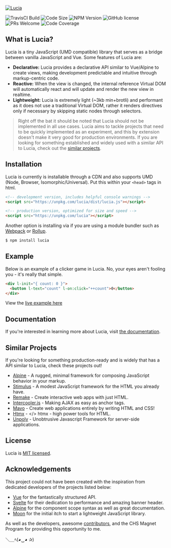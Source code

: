 [![Lucia](https://raw.githubusercontent.com/aidenybai/lucia/master/.github/img/banner.svg)](https://lucia.js.org)

![TravisCI Build](https://badgen.net/travis/aidenybai/lucia?color=7460E1&labelColor=1D1E32&style=flat-square&label=build) ![Code Size](https://badgen.net/badgesize/brotli/https/unpkg.com/lucia?color=7460E1&labelColor=1D1E32&style=flat-square&label=size) ![NPM Version](https://img.shields.io/npm/v/lucia?color=7460E1&labelColor=1D1E32&style=flat-square) ![GitHub license](https://img.shields.io/badge/license-MIT-blue.svg?color=7460E1&labelColor=1D1E32&style=flat-square) ![PRs Welcome](https://img.shields.io/badge/PRs-welcome-brightgreen.svg?color=7460E1&labelColor=1D1E32&style=flat-square) ![Code Coverage](https://img.shields.io/coveralls/github/aidenybai/lucia?color=7460E1&labelColor=1D1E32&style=flat-square)

## What is Lucia?

Lucia is a tiny JavaScript (UMD compatible) library that serves as a bridge between vanilla JavaScript and Vue. Some features of Lucia are:

- **Declarative:** Lucia provides a declarative API similar to Vue/Alpine to create views, making development predictable and intuitive through markup-centric code.
- **Reactive:** When the view is changed, the internal reference Virtual DOM will automatically react and will update and render the new view in realtime.
- **Lightweight:** Lucia is extremely light (~3kb min+brotli) and performant as it does not use a traditional Virtual DOM, rather it renders directives only if necessary by skipping static nodes through selectors.

> Right off the bat it should be noted that Lucia should not be implemented in all use cases. Lucia aims to tackle projects that need to be quickly implemented as an experiment, and this by extension doesn't make it very good for production environments. If you are looking for something established and widely used with a similar API to Lucia, check out the [similar projects](#Similar-Projects).

## Installation

Lucia is currently is installable through a CDN and also supports UMD (Node, Browser, Isomorphic/Universal). Put this within your `<head>` tags in html.

```html
<!-- development version, includes helpful console warnings -->
<script src="https://unpkg.com/lucia/dist/lucia.js"></script>
```

```html
<!-- production version, optimized for size and speed -->
<script src="https://unpkg.com/lucia"></script>
```

Another option is installing via if you are using a module bundler such as [Webpack](https://webpack.js.org/) or [Rollup](https://rollupjs.org).

```sh
$ npm install lucia
```

## Example

Below is an example of a clicker game in Lucia. No, your eyes aren't fooling you - it's really that simple.

```html
<div l-init="{ count: 0 }">
  <button l-text="count" l-on:click="++count">0</button>
</div>
```

View the [live example here](https://codepen.io/aidenybai/pen/jOrXdKj)

## Documentation

If you're interested in learning more about Lucia, visit [the documentation](https://lucia.js.org).

## Similar Projects

If you're looking for something production-ready and is widely that has a API similar to Lucia, check these projects out!

- [Alpine](https://github.com/alpinejs/alpine) - A rugged, minimal framework for composing JavaScript behavior in your markup.
- [Stimulus](https://github.com/stimulusjs/stimulus) - A modest JavaScript framework for the HTML you already have.
- [Remake](https://github.com/remake/remake-cli) - Create interactive web apps with just HTML.
- [Intercooler.js](https://github.com/intercoolerjs/intercooler-js) - Making AJAX as easy as anchor tags.
- [Mavo](https://github.com/mavoweb/mavo) - Create web applications entirely by writing HTML and CSS!
- [Htmx](https://github.com/bigskysoftware/htmx) - </> htmx - high power tools for HTML.
- [Unpoly](https://github.com/unpoly/unpoly) - Unobtrusive Javascript Framework for server-side applications.

## License

Lucia is [MIT licensed](LICENSE.md).

## Acknowledgements

This project could not have been created with the inspiration from dedicated developers of the projects listed below:

- [Vue](https://github.com/vuejs/vue) for the fantastically structured API.
- [Svelte](https://github.com/sveltejs/svelte) for their dedication to performance and amazing banner header.
- [Alpine](https://github.com/alpinejs/alpine) for the component scope syntax as well as great documentation.
- [Moon](https://github.com/kbrsh/moon) for the initial itch to start a lightweight JavaScript library.

As well as the developers, awesome [contributors](https://github.com/aidenybai/lucia/graphs/contributors), and the CHS Magnet Program for providing this opportunity to me.

＼＿ﾍ(◕‿◕ ✰)

